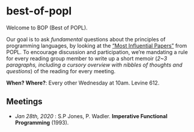 # best-of-popl
Welcome to BOP (Best of POPL). 

Our goal is to ask *fundamental* questions about the principles of programming languages, by looking at the [“Most Influential Papers”](https://www.sigplan.org/Awards/POPL/) from POPL. To encourage discussion and participation, we’re mandating a rule for every reading group member to write up a short memoir (*2~3 paragraphs, including a cursory overview with nibbles of thoughts and questions*) of the reading for every meeting.


**When? Where?**: Every other Wednesday at 10am. Levine 612. 

## Meetings
* *Jan 28th, 2020* : S.P Jones, P. Wadler. **Imperative Functional Programming** (1993).
